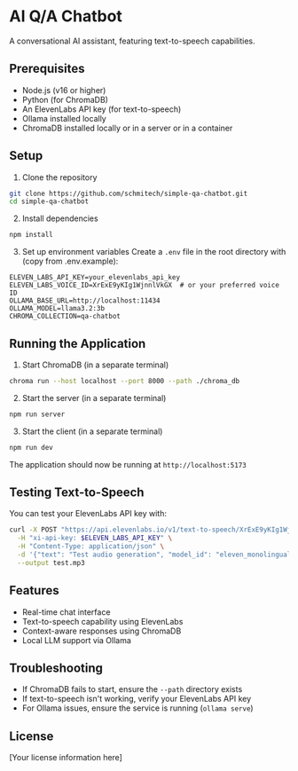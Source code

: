 # AI Q/A Chatbot

A conversational AI assistant, featuring text-to-speech capabilities.

## Prerequisites

- Node.js (v16 or higher)
- Python (for ChromaDB)
- An ElevenLabs API key (for text-to-speech)
- Ollama installed locally
- ChromaDB installed locally or in a server or in a container

## Setup

1. Clone the repository
```bash
git clone https://github.com/schmitech/simple-qa-chatbot.git
cd simple-qa-chatbot
```

2. Install dependencies
```bash
npm install
```

3. Set up environment variables
Create a `.env` file in the root directory with (copy from .env.example):
```env
ELEVEN_LABS_API_KEY=your_elevenlabs_api_key
ELEVEN_LABS_VOICE_ID=XrExE9yKIg1WjnnlVkGX  # or your preferred voice ID
OLLAMA_BASE_URL=http://localhost:11434
OLLAMA_MODEL=llama3.2:3b
CHROMA_COLLECTION=qa-chatbot
```

## Running the Application

1. Start ChromaDB (in a separate terminal)
```bash
chroma run --host localhost --port 8000 --path ./chroma_db
```

2. Start the server (in a separate terminal)
```bash
npm run server
```

3. Start the client (in a separate terminal)
```bash
npm run dev
```

The application should now be running at `http://localhost:5173`

## Testing Text-to-Speech

You can test your ElevenLabs API key with:
```bash
curl -X POST "https://api.elevenlabs.io/v1/text-to-speech/XrExE9yKIg1WjnnlVkGX" \
  -H "xi-api-key: $ELEVEN_LABS_API_KEY" \
  -H "Content-Type: application/json" \
  -d '{"text": "Test audio generation", "model_id": "eleven_monolingual_v1"}' \
  --output test.mp3
```

## Features

- Real-time chat interface
- Text-to-speech capability using ElevenLabs
- Context-aware responses using ChromaDB
- Local LLM support via Ollama

## Troubleshooting

- If ChromaDB fails to start, ensure the `--path` directory exists
- If text-to-speech isn't working, verify your ElevenLabs API key
- For Ollama issues, ensure the service is running (`ollama serve`)

## License

[Your license information here]